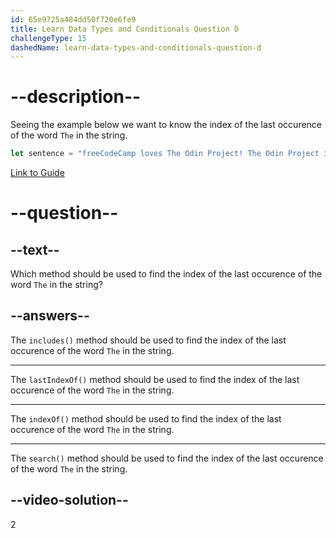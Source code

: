```yaml
---
id: 65e9725a484dd50f720e6fe9
title: Learn Data Types and Conditionals Question D
challengeType: 15
dashedName: learn-data-types-and-conditionals-question-d
---
```

# --description--

Seeing the example below we want to know the index of the last occurence of the word `The` in the string.

```javascript
let sentence = "freeCodeCamp loves The Odin Project! The Odin Project is great!";
```

<a href="https://www.freecodecamp.org/news/javascript-string-handbook" target="_blank"> Link to Guide </a>

# --question--

## --text--

Which method should be used to find the index of the last occurence of the word `The` in the string?

## --answers--

The `includes()` method should be used to find the index of the last occurence of the word `The` in the string.

---

The `lastIndexOf()` method should be used to find the index of the last occurence of the word `The` in the string.

---

The `indexOf()` method should be used to find the index of the last occurence of the word `The` in the string.

---

The `search()` method should be used to find the index of the last occurence of the word `The` in the string.

## --video-solution--

2
